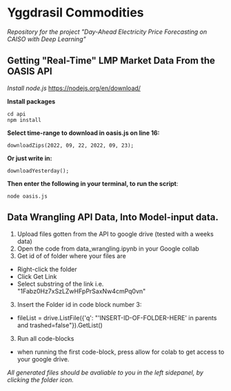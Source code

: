 # Yggdrasil Commodities
*Repository for the project "Day-Ahead Electricity Price Forecasting on CAISO with Deep Learning"* 

## Getting "Real-Time" LMP Market Data From the OASIS API

*Install node.js*
https://nodejs.org/en/download/

**Install packages**
```
cd api
npm install
```
**Select time-range to download in oasis.js on line 16:**
```
downloadZips(2022, 09, 22, 2022, 09, 23);
```
**Or just write in:**
```
downloadYesterday();
```
**Then enter the following in your terminal, to run the script**:
```
node oasis.js
```

## Data Wrangling API Data, Into Model-input data.
1. Upload files gotten from the API to google drive (tested with a weeks data)
2. Open the code from data_wrangling.ipynb in your Google collab
2. Get id of of folder where your files are
- Right-click the folder
- Click Get Link
- Select substring of the link i.e. "1Fabz0Hz7xSzLZwHFpPrSaxNw4cmPq0vn"
3. Insert the Folder id in code block number 3: 
- fileList = drive.ListFile({'q': "'INSERT-ID-OF-FOLDER-HERE' in parents and trashed=false"}).GetList()
3. Run all code-blocks 
- when running the first code-block, press allow for colab to get access to your google drive.

*All generated files should be avaliable to you in the left sidepanel, by clicking the folder icon.*
